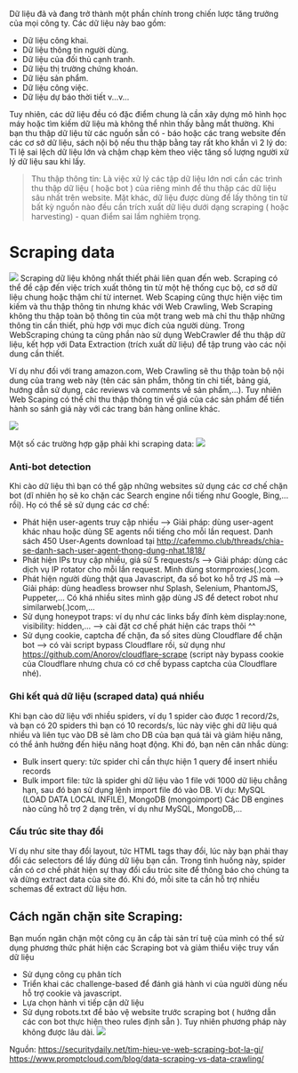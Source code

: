 Dữ liệu đã và đang trở thành một phần chính trong chiến lược tăng trưởng của mọi công ty. Các dữ liệu này bao gồm:
- Dữ liệu công khai.
- Dữ liệu thông tin người dùng.
- Dữ liệu của đối thủ cạnh tranh.
- Dữ liệu thị trường chứng khoán.
- Dữ liệu sản phẩm.
- Dữ liệu công việc.
- Dữ liệu dự báo thời tiết v...v...

Tuy nhiên, các dữ liệu đều có đặc điểm chung là cần xây dựng mô hình học máy hoặc tìm kiếm dữ liệu mà không thể nhìn thấy bằng mắt thường. Khi bạn thu thập dữ liệu từ các nguồn sẵn có - báo hoặc các trang website đến các cơ sở dữ liệu, sách nội bộ nếu thu thập bằng tay rất kho khắn vì 2 lý do: Tỉ lệ sai lệch dữ liệu lớn và chậm chạp kèm theo việc tăng số lượng người xử lý dữ liệu sau khi lấy.
> Thu thập thông tin: Là việc xử lý các tập dữ liệu lớn nơi cần các trình thu thập dữ liệu ( hoặc bot ) của riêng mình để thu thập các dữ liệu sâu nhất trên website. Mặt khác, dữ liệu được dùng để lấy thông tin từ bất kỳ nguồn nào đều cần trích xuất dữ liệu dưới dạng scraping ( hoặc harvesting) - quan điểm sai lầm nghiêm trọng.
# Scraping data
![](https://images.viblo.asia/d004a565-3d70-4173-a04a-e4c52d1d2b24.png)
Scraping dữ liệu không nhất thiết phải liên quan đến web. Scraping có thể đề cập đến việc trích xuất thông tin từ một hệ thống cục bộ, cơ sở dữ liệu chung hoặc thậm chí từ internet. Web Scaping cũng thực hiện việc tìm kiếm và thu thập thông tin nhưng khác với Web Crawling, Web Scraping không thu thập toàn bộ thông tin của một trang web mà chỉ thu thập những thông tin cần thiết, phù hợp với mục đích của người dùng. Trong WebScraping chúng ta cũng phần nào sử dụng WebCrawler để thu thập dữ liệu, kết hợp với Data Extraction (trích xuất dữ liệu) để tập trung vào các nội dung cần thiết.

Ví dụ như đối với trang amazon.com, Web Crawling sẽ thu thập toàn bộ nội dung của trang web này (tên các sản phẩm, thông tin chi tiết, bảng giá, hướng dẫn sử dụng, các reviews và comments về sản phẩm,…). Tuy nhiên Web Scaping có thể chỉ thu thập thông tin về giá của các sản phẩm để tiến hành so sánh giá này với các trang bán hàng online khác.

![](https://images.viblo.asia/5daeb10b-fe7d-45d4-90b7-c9a681f20af6.png)

Một số các trường hợp gặp phải khi scraping data:
![](https://images.viblo.asia/192fdc18-a54c-46f4-90d1-c3ad71dc07d6.png)
### Anti-bot detection
Khi cào dữ liệu thì bạn có thể gặp những websites sử dụng các cơ chế chặn bot (dĩ nhiên họ sẽ ko chặn các Search engine nổi tiếng như Google, Bing,... rồi). Họ có thể sẽ sử dụng các cơ chế:
- Phát hiện user-agents truy cập nhiều —> Giải pháp: dùng user-agent khác nhau hoặc dùng SE agents nổi tiếng cho mỗi lần request. Danh sách 450 User-Agents download tại http://cafemmo.club/threads/chia-se-danh-sach-user-agent-thong-dung-nhat.1818/
- Phát hiện IPs truy cập nhiều, giả sử 5 requests/s --> Giải pháp: dùng các dịch vụ IP rotator cho mỗi lần request. Mình dùng stormproxies(.)com.
- Phát hiện người dùng thật qua Javascript, đa số bot ko hỗ trợ JS mà --> Giải pháp: dùng headless browser như Splash, Selenium, PhantomJS, Puppeter,... Có khá nhiều sites mình gặp dùng JS để detect robot như similarweb(.)com,...
- Sử dụng honeypot traps: ví dụ như các links bẩy đính kèm display:none, visibility: hidden,... --> cài đặt cơ chế phát hiện các traps thôi ^^
- Sử dụng cookie, captcha để chặn, đa số sites dùng Cloudflare để chặn bot --> có vài script bypass Cloudflare rồi, sử dụng như https://github.com/Anorov/cloudflare-scrape (script này bypass cookie của Cloudflare nhưng chưa có cơ chế bypass captcha của Cloudflare nhé).
### Ghi kết quả dữ liệu (scraped data) quá nhiều
Khi bạn cào dữ liệu với nhiều spiders, ví dụ 1 spider cào được 1 record/2s, và bạn có 20 spiders thì bạn có 10 records/s, lúc này việc ghi dữ liệu quá nhiều và liên tục vào DB sẽ làm cho DB của bạn quá tải và giảm hiệu năng, có thể ảnh hưởng đến hiệu năng hoạt động. Khi đó, bạn nên cân nhắc dùng:
- Bulk insert query: tức spider chỉ cần thực hiện 1 query để insert nhiều records
- Bulk import file: tức là spider ghi dữ liệu vào 1 file với 1000 dữ liệu chẳng hạn, sau đó bạn sử dụng lệnh import file đó vào DB. Ví dụ: MySQL (LOAD DATA LOCAL INFILE), MongoDB (mongoimport)
Các DB engines nào cũng hỗ trợ 2 dạng trên, ví dụ như MySQL, MongoDB,...

### Cấu trúc site thay đổi
Ví dụ như site thay đổi layout, tức HTML tags thay đổi, lúc này bạn phải thay đổi các selectors để lấy đúng dữ liệu bạn cần. Trong tình huống này, spider cần có cơ chế phát hiện sự thay đổi cấu trúc site để thông báo cho chúng ta và dừng extract data của site đó. Khi đó, mỗi site ta cần hỗ trợ nhiều schemas để extract dữ liệu hơn.

## Cách ngăn chặn site Scraping:
Bạn muốn ngăn chặn một công cụ ăn cắp tài sản trí tuệ của mình có thể sử dụng phương thức phát hiện các Scraping bot và giảm thiểu việc truy vấn dữ liệu
- Sử dụng công cụ phân tích
- Triển khai các challenge-based để đánh giá hành vi của người dùng nếu hỗ trợ cookie và javascript. 
- Lựa chọn hành vi tiếp cận dữ liệu
- Sử dụng robots.txt để bảo vệ website trước scraping bot ( hướng dẫn các con bot thực hiện theo rules định sẵn ). Tuy nhiên phương pháp này không được lâu dài.
![](https://images.viblo.asia/0006f3f6-1ea1-4413-baa0-58a9862661f9.JPG)

Nguồn: 
https://securitydaily.net/tim-hieu-ve-web-scraping-bot-la-gi/
https://www.promptcloud.com/blog/data-scraping-vs-data-crawling/